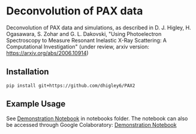 # Deconvolution of PAX data

Deconvolution of PAX data and simulations, as described in
D. J. Higley, H. Ogasawara, S. Zohar and G. L. Dakovski, "Using Photoelectron Spectroscopy to Measure Resonant Inelastic X-Ray Scattering: A Computational Investigation" (under review, arxiv version: https://arxiv.org/abs/2006.10914)

## Installation

```
pip install git+https://github.com/dhigley6/PAX2
```

## Example Usage

See [Demonstration Notebook](https://github.com/dhigley6/PAX2/blob/master/notebooks/demonstration.ipynb) in notebooks folder. The notebook can also be accessed through Google Colaboratory:
[Demonstration Notebook](https://colab.research.google.com/github/dhigley6/PAX2/blob/master/notebooks/demonstration.ipynb)

